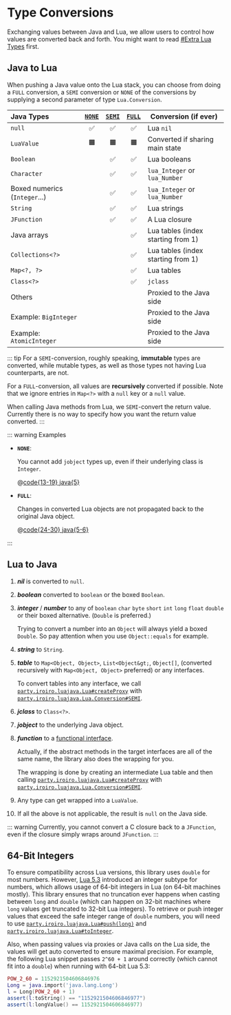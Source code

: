 # Type Conversions

Exchanging values between Java and Lua, we allow users to control how values are converted back and forth. You might want to read [#Extra Lua Types](./api.md#extra-lua-types) first.

## Java to Lua

When pushing a Java value onto the Lua stack, you can choose from doing a `FULL` conversion, a `SEMI` conversion  or `NONE` of the conversions by supplying a second parameter of type `Lua.Conversion`.

| Java Types                    | [`NONE`](#lua-conversion-none) | [`SEMI`](#lua-conversion-semi) | [`FULL`](#lua-conversion-full) | Conversion (if ever)               |
|:------------------------------|:------------------------------:|:------------------------------:|:------------------------------:|------------------------------------|
| `null`                        | :white_check_mark:             | :white_check_mark:             | :white_check_mark:             | Lua `nil`                          |
| `LuaValue`                    | :orange_square:                | :orange_square:                | :orange_square:                | Converted if sharing main state    |
| `Boolean`                     |                                | :white_check_mark:             | :white_check_mark:             | Lua booleans                       |
| `Character`                   |                                | :white_check_mark:             | :white_check_mark:             | `lua_Integer` or `lua_Number`      |
| Boxed numerics (`Integer`...) |                                | :white_check_mark:             | :white_check_mark:             | `lua_Integer` or `lua_Number`      |
| `String`                      |                                | :white_check_mark:             | :white_check_mark:             | Lua strings                        |
| `JFunction`                   |                                | :white_check_mark:             | :white_check_mark:             | A Lua closure                      |
| Java arrays                   |                                |                                | :white_check_mark:             | Lua tables (index starting from 1) |
| `Collections<?>`              |                                |                                | :white_check_mark:             | Lua tables (index starting from 1) |
| `Map<?, ?>`                   |                                |                                | :white_check_mark:             | Lua tables                         |
| `Class<?>`                    |                                |                                | :white_check_mark:             | `jclass`                           |
| Others                        |                                |                                |                                | Proxied to the Java side           |
| Example: `BigInteger`         |                                |                                |                                | Proxied to the Java side           |
| Example: `AtomicInteger`      |                                |                                |                                | Proxied to the Java side           |

::: tip
For a `SEMI`-conversion, roughly speaking, **immutable** types are converted, while mutable types, as well as those types not having Lua counterparts, are not.

For a `FULL`-conversion, all values are **recursively** converted if possible. Note that we ignore entries in `Map<?>` with a `null` key or a `null` value.

When calling Java methods from Lua, we `SEMI`-convert the return value. Currently there is no way to specify how you want the return value converted.
:::

::: warning Examples
- **`NONE`**:

  You cannot add `jobject` types up, even if their underlying class is `Integer`.

  <!-- @code:noAutoUnboxingTest -->
  @[code{13-19} java{5}](../example/src/test/java/party/iroiro/luajava/docs/ConversionExampleTest.java)

- **`FULL`**:

  Changes in converted Lua objects are not propagated back to the original Java object.

  <!-- @code:fullConversionTest -->
  @[code{24-30} java{5-6}](../example/src/test/java/party/iroiro/luajava/docs/ConversionExampleTest.java)

:::

## Lua to Java

1. ***nil*** is converted to `null`.
2. ***boolean*** converted to `boolean` or the boxed `Boolean`.
3. ***integer*** / ***number*** to any of `boolean` `char` `byte` `short` `int` `long` `float` `double` or their boxed alternative. (`Double` is preferred.)

   Trying to convert a number into an `Object` will always yield a boxed `Double`.
   So pay attention when you use `Object::equals` for example.

4. ***string*** to `String`.
5. ***table*** to `Map<Object, Object>`, `List<Object&gt;`, `Object[]`, (converted recursively with `Map<Object, Object>` preferred) or any interfaces.

   To convert tables into any interface,
   we call [`party.iroiro.luajava.Lua#createProxy`](./javadoc/party/iroiro/luajava/Lua.html#createProxy(java.lang.Class%5B%5D,party.iroiro.luajava.Lua.Conversion))
   with [`party.iroiro.luajava.Lua.Conversion#SEMI`](./javadoc/party/iroiro/luajava/Lua.Conversion.html#SEMI).

6. ***jclass*** to `Class<?>`.
7. ***jobject*** to the underlying Java object.
8. ***function*** to a [functional interface](https://docs.oracle.com/javase/specs/jls/se8/html/jls-9.html#jls-9.8).

   Actually, if the abstract methods in the target interfaces are all of the same name, the library also does the wrapping for you.

   The wrapping is done by creating an intermediate Lua table and then calling
   [`party.iroiro.luajava.Lua#createProxy`](./javadoc/party/iroiro/luajava/Lua.html#createProxy(java.lang.Class%5B%5D,party.iroiro.luajava.Lua.Conversion))
   with [`party.iroiro.luajava.Lua.Conversion#SEMI`](./javadoc/party/iroiro/luajava/Lua.Conversion.html#SEMI).

9. Any type can get wrapped into a `LuaValue`.
10. If all the above is not applicable, the result is `null` on the Java side.

::: warning
Currently, you cannot convert a C closure back to a `JFunction`, even if the closure simply wraps around `JFunction`.
:::

## 64-Bit Integers

To ensure compatibility across Lua versions, this library uses `double` for most numbers.
However, [Lua 5.3](https://www.lua.org/manual/5.3/manual.html#8.1) introduced an integer subtype
for numbers, which allows usage of 64-bit integers in Lua (on 64-bit machines mostly).
This library ensures that no truncation ever happens when casting between `long` and `double`
(which can happen on 32-bit machines where `long` values get truncated to 32-bit Lua integers).
To retrieve or push integer values that exceed the safe integer range of `double` numbers,
you will need to use
[`party.iroiro.luajava.Lua#push(long)`](./javadoc/party/iroiro/luajava/Lua.html#push(long))
and
[`party.iroiro.luajava.Lua#toInteger`](./javadoc/party/iroiro/luajava/Lua.html#toInteger(int)).

Also, when passing values via proxies or Java calls on the Lua side,
the values will get auto converted to ensure maximal precision.
For example, the following Lua snippet passes `2^60 + 1` around correctly
(which cannot fit into a `double`) when running with 64-bit Lua 5.3:

```lua
POW_2_60 = 1152921504606846976
Long = java.import('java.lang.Long')
l = Long(POW_2_60 + 1)
assert(l:toString() == "1152921504606846977")
assert(l:longValue() == 1152921504606846977)
```
